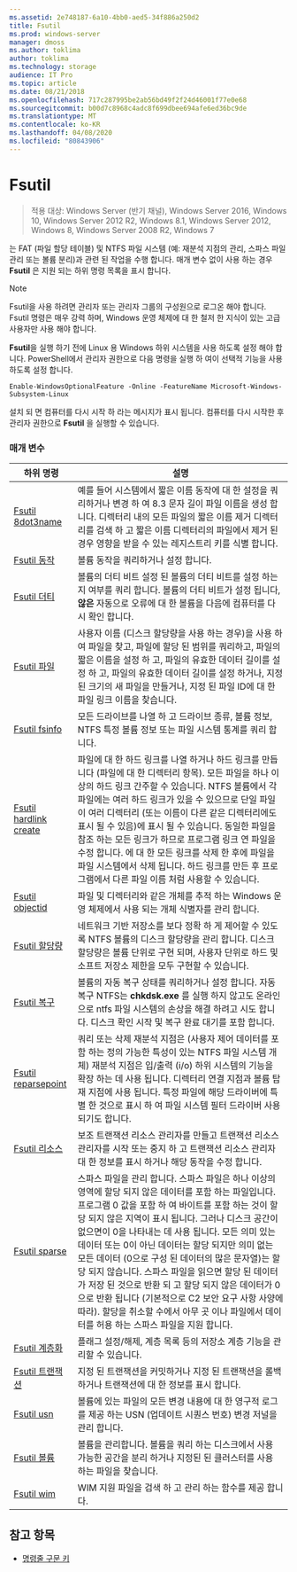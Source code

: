 ```yaml
---
ms.assetid: 2e748187-6a10-4bb0-aed5-34f886a250d2
title: Fsutil
ms.prod: windows-server
manager: dmoss
ms.author: toklima
author: toklima
ms.technology: storage
audience: IT Pro
ms.topic: article
ms.date: 08/21/2018
ms.openlocfilehash: 717c287995be2ab56bd49f2f24d46001f77e0e68
ms.sourcegitcommit: b00d7c8968c4adc8f699dbee694afe6ed36bc9de
ms.translationtype: MT
ms.contentlocale: ko-KR
ms.lasthandoff: 04/08/2020
ms.locfileid: "80843906"
---
```

# <a name="fsutil"></a>Fsutil

>적용 대상: Windows Server (반기 채널), Windows Server 2016, Windows 10, Windows Server 2012 R2, Windows 8.1, Windows Server 2012, Windows 8, Windows Server 2008 R2, Windows 7

는 FAT (파일 할당 테이블) 및 NTFS 파일 시스템 (예: 재분석 지점의 관리, 스파스 파일 관리 또는 볼륨 분리)과 관련 된 작업을 수행 합니다. 매개 변수 없이 사용 하는 경우 **Fsutil** 은 지원 되는 하위 명령 목록을 표시 합니다. 

> [!Note] 
> Fsutil을 사용 하려면 관리자 또는 관리자 그룹의 구성원으로 로그온 해야 합니다. Fsutil 명령은 매우 강력 하며, Windows 운영 체제에 대 한 철저 한 지식이 있는 고급 사용자만 사용 해야 합니다.
>
>**Fsutil**을 실행 하기 전에 Linux 용 Windows 하위 시스템을 사용 하도록 설정 해야 합니다. PowerShell에서 관리자 권한으로 다음 명령을 실행 하 여이 선택적 기능을 사용 하도록 설정 합니다.
>
>```
> Enable-WindowsOptionalFeature -Online -FeatureName Microsoft-Windows-Subsystem-Linux
>```
> 설치 되 면 컴퓨터를 다시 시작 하 라는 메시지가 표시 됩니다. 컴퓨터를 다시 시작한 후 관리자 권한으로 **Fsutil** 을 실행할 수 있습니다.

### <a name="parameters"></a>매개 변수

|하위 명령 |설명|
|---|---|
|[Fsutil 8dot3name](fsutil-8dot3name.md) | 예를 들어 시스템에서 짧은 이름 동작에 대 한 설정을 쿼리하거나 변경 하 여 8.3 문자 길이 파일 이름을 생성 합니다. 디렉터리 내의 모든 파일의 짧은 이름 제거 디렉터리를 검색 하 고 짧은 이름 디렉터리의 파일에서 제거 된 경우 영향을 받을 수 있는 레지스트리 키를 식별 합니다.|
|[Fsutil 동작](fsutil-behavior.md) |볼륨 동작을 쿼리하거나 설정 합니다.|
|[Fsutil 더티](fsutil-dirty.md)| 볼륨의 더티 비트 설정 된 볼륨의 더티 비트를 설정 하는지 여부를 쿼리 합니다. 볼륨의 더티 비트가 설정 됩니다, **않은** 자동으로 오류에 대 한 볼륨을 다음에 컴퓨터를 다시 확인 합니다.|
|[Fsutil 파일](fsutil-file.md)|사용자 이름 (디스크 할당량을 사용 하는 경우)을 사용 하 여 파일을 찾고, 파일에 할당 된 범위를 쿼리하고, 파일의 짧은 이름을 설정 하 고, 파일의 유효한 데이터 길이를 설정 하 고, 파일의 유효한 데이터 길이를 설정 하거나, 지정 된 크기의 새 파일을 만들거나, 지정 된 파일 ID에 대 한 파일 링크 이름을 찾습니다.|
|[Fsutil fsinfo](fsutil-fsinfo.md)|모든 드라이브를 나열 하 고 드라이브 종류, 볼륨 정보, NTFS 특정 볼륨 정보 또는 파일 시스템 통계를 쿼리 합니다.|
|[Fsutil hardlink create](fsutil-hardlink.md)|파일에 대 한 하드 링크를 나열 하거나 하드 링크를 만듭니다 (파일에 대 한 디렉터리 항목). 모든 파일을 하나 이상의 하드 링크 간주할 수 있습니다. NTFS 볼륨에서 각 파일에는 여러 하드 링크가 있을 수 있으므로 단일 파일이 여러 디렉터리 (또는 이름이 다른 같은 디렉터리에도 표시 될 수 있음)에 표시 될 수 있습니다. 동일한 파일을 참조 하는 모든 링크가 하므로 프로그램 링크 연 파일을 수정 합니다. 에 대 한 모든 링크를 삭제 한 후에 파일을 파일 시스템에서 삭제 됩니다. 하드 링크를 만든 후 프로그램에서 다른 파일 이름 처럼 사용할 수 있습니다.|
|[Fsutil objectid](fsutil-objectid.md)|파일 및 디렉터리와 같은 개체를 추적 하는 Windows 운영 체제에서 사용 되는 개체 식별자를 관리 합니다.|
|[Fsutil 할당량](fsutil-quota.md)|네트워크 기반 저장소를 보다 정확 하 게 제어할 수 있도록 NTFS 볼륨의 디스크 할당량을 관리 합니다. 디스크 할당량은 볼륨 단위로 구현 되며, 사용자 단위로 하드 및 소프트 저장소 제한을 모두 구현할 수 있습니다.|
|[Fsutil 복구](fsutil-repair.md)|볼륨의 자동 복구 상태를 쿼리하거나 설정 합니다. 자동 복구 NTFS는 **chkdsk.exe** 를 실행 하지 않고도 온라인으로 ntfs 파일 시스템의 손상을 해결 하려고 시도 합니다. 디스크 확인 시작 및 복구 완료 대기를 포함 합니다.|
|[Fsutil reparsepoint](fsutil-reparsepoint.md)|쿼리 또는 삭제 재분석 지점은 (사용자 제어 데이터를 포함 하는 정의 가능한 특성이 있는 NTFS 파일 시스템 개체) 재분석 지점은 입/출력 (i/o) 하위 시스템의 기능을 확장 하는 데 사용 됩니다. 디렉터리 연결 지점과 볼륨 탑재 지점에 사용 됩니다. 특정 파일에 해당 드라이버에 특별 한 것으로 표시 하 여 파일 시스템 필터 드라이버 사용 되기도 합니다.|
|[Fsutil 리소스](fsutil-resource.md)|보조 트랜잭션 리소스 관리자를 만들고 트랜잭션 리소스 관리자를 시작 또는 중지 하 고 트랜잭션 리소스 관리자 대 한 정보를 표시 하거나 해당 동작을 수정 합니다.|
|[Fsutil sparse](fsutil-sparse.md)|스파스 파일을 관리 합니다. 스파스 파일은 하나 이상의 영역에 할당 되지 않은 데이터를 포함 하는 파일입니다. 프로그램 0 값을 포함 하 여 바이트를 포함 하는 것이 할당 되지 않은 지역이 표시 됩니다. 그러나 디스크 공간이 없으면이 0을 나타내는 데 사용 됩니다. 모든 의미 있는 데이터 또는 0이 아닌 데이터는 할당 되지만 의미 없는 모든 데이터 (0으로 구성 된 데이터의 많은 문자열)는 할당 되지 않습니다. 스파스 파일을 읽으면 할당 된 데이터가 저장 된 것으로 반환 되 고 할당 되지 않은 데이터가 0으로 반환 됩니다 (기본적으로 C2 보안 요구 사항 사양에 따라). 할당을 취소할 수에서 아무 곳 이나 파일에서 데이터를 허용 하는 스파스 파일을 지원 합니다.|
|[Fsutil 계층화](fsutil-tiering.md)|플래그 설정/해제, 계층 목록 등의 저장소 계층 기능을 관리할 수 있습니다.|
|[Fsutil 트랜잭션](fsutil-transaction.md)|지정 된 트랜잭션을 커밋하거나 지정 된 트랜잭션을 롤백하거나 트랜잭션에 대 한 정보를 표시 합니다.|
|[Fsutil usn](fsutil-usn.md)|볼륨에 있는 파일의 모든 변경 내용에 대 한 영구적 로그를 제공 하는 USN (업데이트 시퀀스 번호) 변경 저널을 관리 합니다.|
|[Fsutil 볼륨](fsutil-volume.md)|볼륨을 관리합니다. 볼륨을 쿼리 하는 디스크에서 사용 가능한 공간을 분리 하거나 지정된 된 클러스터를 사용 하는 파일을 찾습니다.|
|[Fsutil wim](fsutil-wim.md)|WIM 지원 파일을 검색 하 고 관리 하는 함수를 제공 합니다.|

## <a name="see-also"></a>참고 항목
- [명령줄 구문 키](command-line-syntax-key.md)